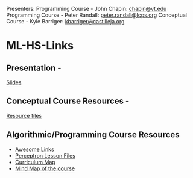 Presenters:
Programming Course - John Chapin: chapin@vt.edu
Programming Course - Peter Randall: peter.randall@lcps.org
Conceptual Course - Kyle Barriger: kbarriger@castilleja.org

# ML-HS-Links

## Presentation -
[Slides](https://docs.google.com/presentation/d/1XbSUcQd1cK27WNgfTxq609EWyRB2bLmJxbhBSGBtH1o/edit?usp=sharing)

## Conceptual Course Resources - 
[Resource files](https://drive.google.com/open?id=1NVkPodB7reh0Ub3Wim4KKQ4TywoInUDO)

## Algorithmic/Programming Course Resources
- [Awesome Links](https://drive.google.com/open?id=1zozFDpQNjM--O4YEBqf7e8gnrGsvRAkGiItihSHojpE)
- [Perceptron Lesson Files](https://drive.google.com/open?id=1E6SW2kfpM9ktzLPq1WOQwLX_AnhhVdOx)
- [Curriculum Map](https://drive.google.com/open?id=1K2Esjl30w1zFL98vSS_wmEoyaq_dvGv_)
- [Mind Map of the course](https://coggle.it/diagram/W1hQ66_5PWOAKb4k/t/machine-learning)
